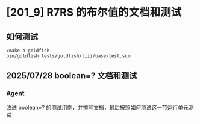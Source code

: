 # [201_9] R7RS 的布尔值的文档和测试
## 如何测试
```
xmake b goldfish
bin/goldfish tests/goldfish/liii/base-test.scm
```


## 2025/07/28 boolean=? 文档和测试
### Agent
改进 boolean=? 的测试用例，并撰写文档，最后按照如何测试这一节运行单元测试